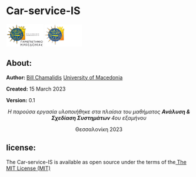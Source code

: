 # Car-service-IS

<img src="img/UOMLOGOGR.png#gh-light-mode-only" alt= “” width="20%" height="20%"> 
<img src="img/UOMLOGOGRWHITE.png#gh-dark-mode-only" alt= “” width="20%" height="20%"> 





<h2>About:</h2>
<p><b>Author: </b><a href="https://github.com/bill-chamal">Bill Chamalidis</a> <a href="https://www.uom.gr/">University of Macedonia</a></p>
<p><b>Created:</b> 15 March 2023</p>
<p><b>Version:</b> 0.1</p>

<p align="center"> <i> Η παρούσα εργασία υλοποιήθηκε στα πλαίσια του μαθήματος <b> Ανάλυση & Σχεδίαση Συστημάτων </b> 4ου εξαμήνου </i> </p> 

<p align="center"> Θεσσαλονίκη 2023  </p> 

<h2>license:</h2>
<p> The Car-service-IS is available as open source under the terms of the<a href="https://github.com/bill-chamal/Car-service-IS/blob/db37606a14da6933994ade9e4c618c37b5444c1f/LICENSE"> The MIT License (MIT)</a></p>

